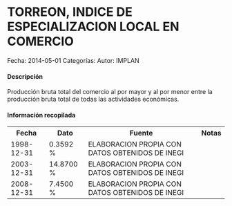 TORREON, INDICE DE ESPECIALIZACION LOCAL EN COMERCIO
=====

Fecha: 2014-05-01
Categorías: 
Autor: IMPLAN

#### Descripción

Producción bruta total del comercio al por mayor y al por menor entre la producción bruta total de todas las actividades económicas.

#### Información recopilada

<table class="table table-hover table-bordered">
  <tr><th>Fecha</th><th>Dato</th><th>Fuente</th><th>Notas</th></tr>
  <tr><td>1998-12-31</td><td>0.3592 %</td><td>ELABORACION PROPIA CON DATOS OBTENIDOS DE INEGI</td><td></td></tr>
  <tr><td>2003-12-31</td><td>14.8700 %</td><td>ELABORACION PROPIA CON DATOS OBTENIDOS DE INEGI</td><td></td></tr>
  <tr><td>2008-12-31</td><td>7.4500 %</td><td>ELABORACION PROPIA CON DATOS OBTENIDOS DE INEGI</td><td></td></tr>
</table>

